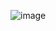 ![image](https://github.com/winofsql/subject-windows11/assets/1501327/c38b81f0-8cd1-49ef-96f2-dbde59d5d0ae)

